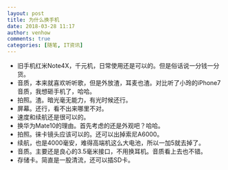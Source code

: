 ```yaml
---
layout: post
title: 为什么换手机
date: 2018-03-28 11:17
author: venhow
comments: true
categories: [随笔, IT资讯]
---
```

<ul>
    <li>旧手机红米Note4X，千元机，日常使用还是可以的。但是俗话说一分钱一分货。</li>
    <li>音质，本来就喜欢听听歌，但是外放渣，耳麦也渣。对比听了小玲的iPhone7音质，我想砸手机了，哈哈。</li>
    <li>拍照。渣。暗光毫无能力，有光时候还行。</li>
    <li>屏幕。还行，看不出来哪里不对。</li>
    <li>速度和续航还是很可以的。</li>
    <li>换华为Mate10的理由。首先考虑的还是外观吧？哈哈。</li>
    <li>拍照。徕卡镜头应该可以的。还可以出掉索尼A6000。</li>
    <li>续航，也是4000毫安，难得高端机这么大电池，所以一加5就去掉了。</li>
    <li>音质。主要还是良心的3.5毫米接口，不用换耳机。音质看上去也不错。</li>
    <li>存储卡。简直是一股清流，还可以插SD卡。</li>
</ul>
